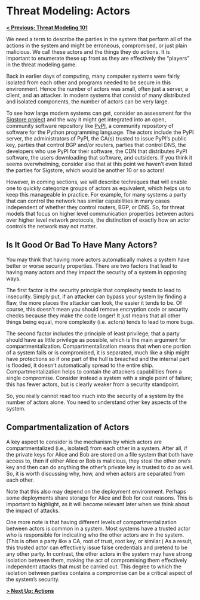 # Threat Modeling: Actors

**[< Previous: Threat Modeling 101](../threat-modeling-101.md)**

We need a term to describe the parties in the system that perform all of the actions in the system and might be erroneous, compromised, or just plain malicious. We call these actors and the things they do actions. It is important to enumerate these up front as they are effectively the “players” in the threat modeling game.

Back in earlier days of computing, many computer systems were fairly isolated from each other and programs needed to be secure in this environment. Hence the number of actors was small, often just a server, a client, and an attacker. In modern systems that consist of many distributed and isolated components, the number of actors can be very large.

To see how large modern systems can get, consider an assessment for the [Sigstore project](./#TODO) and the way it might get integrated into an open, community software repository like [PyPI](./#TODO), a community repository of software for the Python programming language. The actors include the PyPI server, the administrators of PyPI, the CA(s) trusted to issue PyPI’s public key, parties that control BGP and/or routers, parties that control DNS, the developers who use PyPI for their software, the CDN that distributes PyPI software, the users downloading that software, and outsiders. If you think it seems overwhelming, consider also that at this point we haven’t even listed the parties for Sigstore, which would be another 10 or so actors!

However, in coming sections, we will describe techniques that will enable one to quickly categorize groups of actors as equivalent, which helps us to keep this manageable in practice. For example, for many systems a party that can control the network has similar capabilities in many cases independent of whether they control routers, BGP, or DNS. So, for threat models that focus on higher level communication properties between actors over higher level network protocols, the distinction of exactly how an actor controls the network may not matter.

## Is It Good Or Bad To Have Many Actors?

You may think that having more actors automatically makes a system have better or worse security properties. There are two factors that lead to having many actors and they impact the security of a system in opposing ways.

The first factor is the security principle that complexity tends to lead to insecurity. Simply put, if an attacker can bypass your system by finding a flaw, the more places the attacker can look, the easier it tends to be. Of course, this doesn’t mean you should remove encryption code or security checks because they make the code longer!  It just means that all other things being equal, more complexity (i.e. actors) tends to lead to more bugs.

The second factor includes the principle of least privilege, that a party should have as little privilege as possible, which is the main argument for compartmentalization. Compartmentalization means that when one portion of a system fails or is compromised, it is separated, much like a ship might have protections so if one part of the hull is breached and the internal part is flooded, it doesn’t automatically spread to the entire ship.  Compartmentalization helps to contain the attackers capabilities from a single compromise. Consider instead a system with a single point of failure; this has fewer actors, but is clearly weaker from a security standpoint.

So, you really cannot read too much into the security of a system by the number of actors alone. You need to understand other key aspects of the system.

## Compartmentalization of Actors

A key aspect to consider is the mechanism by which actors are compartmentalized (i.e., isolated) from each other in a system. After all, if the private keys for Alice and Bob are stored on a file system that both have access to, then if either Alice or Bob is malicious, they steal the other one’s key and then can do anything the other’s private key is trusted to do as well.  So, it is worth discussing why, how, and when actors are separated from each other.

Note that this also may depend on the deployment environment. Perhaps some deployments share storage for Alice and Bob for cost reasons. This is important to highlight, as it will become relevant later when we think about the impact of attacks.

One more note is that having different levels of compartmentalization between actors is common in a system. Most systems have a trusted actor who is responsible for indicating who the other actors are in the system. (This is often a party like a CA, root of trust, root key, or similar.)  As a result, this trusted actor can effectively issue false credentials and pretend to be any other party. In contrast, the other actors in the system may have strong isolation between them, making the act of compromising them effectively independent attacks that must be carried out. This degree to which the isolation between parties contains a compromise can be a critical aspect of the system’s security.

**[> Next Up: Actions](./actions.md)**

